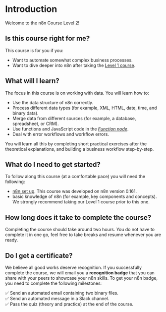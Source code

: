# Introduction

Welcome to the n8n Course Level 2!

## Is this course right for me?

This course is for you if you:

- Want to automate somewhat complex business processes.
- Want to dive deeper into n8n after taking the [Level 1 course](/courses/level-one/).

## What will I learn?

The focus in this course is on working with data. You will learn how to:

- Use the data structure of n8n correctly.
- Process different data types (for example, XML, HTML, date, time, and binary data).
- Merge data from different sources (for example, a database, spreadsheet, or CRM).
- Use functions and JavaScript code in the [*Function node*](integrations/nodes/n8n-nodes-base.function/).
- Deal with error workflows and workflow errors.

You will learn all this by completing short practical exercises after the theoretical explanations, and building a business workflow step-by-step.

## What do I need to get started?

To follow along this course (at a comfortable pace) you will need the following:

- [n8n set up](https://docs.n8n.io/getting-started/installation/). This course was developed on n8n version 0.161.
- basic knowledge of n8n (for example, key components and concepts). We strongly recommend taking our Level 1 course prior to this one.

## How long does it take to complete the course?

Completing the course should take around two hours. You do not have to complete it in one go, feel free to take breaks and resume whenever you are ready.

## Do I get a certificate?

We believe all good works deserve recognition. If you successfully complete the course, we will email you a **recognition badge** that you can share with your peers to showcase your n8n skills. To get your n8n badge, you need to complete the following milestones:

✅ Send an automated email containing two binary files.<br/>
✅ Send an automated message in a Slack channel.<br/>
✅ Pass the quiz (theory and practice) at the end of the course.

